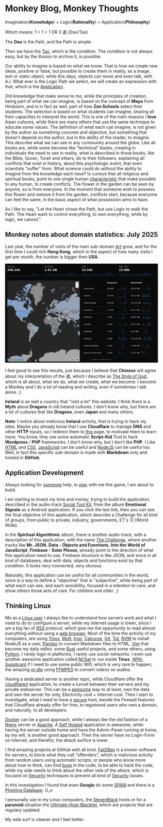 # Monkey Blog, Monkey Thoughts

Imagination(**Knowledge**) + Logic(**Rationality**) = Application(**Philosophy**)

Which means: 1 + 1 = 1 OR 3 道 (Dao/Tao)

The **Dao** is the Path, and the Path is simple.

Then we have the [Tao](https://art.odicforcesounds.com/pages/YinYang/Tao/index.html), which is the condition. 
The condition is not always easy, but by the illusion to archive it, is possible.

Our ability to imagine is based on what we know. 
That is how we create new ideas, positive or false, but possible to create them in reality, as a image, text or static object, while this days, objects can move and even talk, with A.I. 
What ever is the Logic Path we select, we will create an expression with that, which is the [Application](https://wiki.odicforcesounds.com). 

Old knowledge that make sense to me, while the principles of creation, being part of what we can imagine, is based on the concept of **Maya** from Hinduism, and is in fact as well, part of how **Zen Schools** select their students. The selection is based on what students can imagine, sharing all their capacities to interpret the world. This is one of the main reasons I **love** Asian cultures, while there are many others that use the same technique to educate some values. The definition of what each can imagine, is not given by the author as something concrete and objective, but something that doesn't depend on the author, but in the ability of the reader, to imagine. This describe what we can see in any community around the globe. Like all books are, while some become like "technical" books, creating in individuals the need to see in reality, what is described in those books, like the Bible, Quran, Torah and others, do to their followers, explaining all conflicts that exist in history, about this psychologic event, that even scientists "suffer" from. What science could do without the ability to imagine from the knowledge each have? Is curious that all religious and spiritual books, point to one single human [characteristic](https://art.odicforcesounds.com/pages/Data/Audio/Path_Of_Shields/tracks/03_The_Possession_of_Will/index.html) that make possible to any human, to create conflicts. The flower in the garden can be seen by anyone, so is from everyone. In the moment that someone wish to possess this flower and remove it from the garden, conflicts start, because everyone can feel the same, in the basic aspect of what possession aims to have. 

As I like to say, "Let the Heart chose the Path, but use Logic to walk the Path. The Heart want to control everything, to own everything, while by logic, we cannot."

## Monkey notes about domain statistics: July 2025

Last year, the number of visits of the main sub-domain [Art](https://art.odicforcesounds.com) grow, and for the first time I could rich **Hong Kong**, which in the aspect of how many visits I get per month, the number is bigger then **USA**. 

![Statistics](./images/website_stats_2025_july.png)

I feel good to see this results, just because I believe that **Chinese** will agree about my interpretation of the 道, which I describe as [The Style of God](https://art.odicforcesounds.com/pages/YinYang/Dao/index.html), which is all about, what we do, what we create, what we become. I become a Monkey and I do a lot of reading and writing, even if sometimes I talk alone. ;) 

**Ireland** is as well a country that "visit a lot" this website. I think there is a **Myth** about **Dragons** in old Ireland cultures. I don't know why, but there are a lot of cultures that like **Dragons**, even **Japan** and many others. 

**Note**: I notice about melicious **Ireland** activity, that is trying to hack my sites. Maybe you already know that I use **Cloudflare** to manage **DNS** and other **HTTP** inputs, so I redirect them to [this](https://blog.odicforcesounds.com/blog/awesome/files/Security/Offensive/ABBT.html) page, to motivate them to learn more. You know, they use some automatic **Script-Kid** Tool to hack **Wordpress** / **PHP** frameworks. I don't know why, but I don't like **PHP**. I Like [HTML](./blog/web/html.md) and [CSS](./blog/web/css.md). [JavaScript](./blog/web/javascript.md) can be useful and [NodeJS](./blog/web/nodejs.md) can be useful too. Well, in fact this specific sub-domain is made with **Markdown** only and hosted in **GitHub**.

## Application Development

Always looking for [someone](https://book.odicforcesounds.com) help, to [play](https://play.odicforcesounds.com) with me this game, I am about to build. 

I am starting to invest my time and money, trying to build the application, described in the audio-track [Social Tool Kit](https://art.odicforcesounds.com/pages/YinYang/Dao/login/index.html), from the album **Emotional Signals** as a Android application. If you click the last link, then you can see the final objective of this application, which describe a Challenge for all kind of groups, from public to private, industry, governments, ET's :D (World Wide). 

In the **Spiritual Algorithmic** album, there is another audio-track, with a description of this application, with the name [The Challenge](https://art.odicforcesounds.com/pages/Data/Audio/Spiritual_Algorithmic/tracks/01_The_Challenge/index.html), where another tracks like **Mr. JSON**, **Data - Objects and Functions**, **Into the World of JavaScript**, **Firebase - Solar Plexus**, already point to the direction of what this application need to use. Firebase structure is like JSON, and since in all kind of databases, deal with data, objects and functions exist by that condition. It looks very connected, very obvious. 

Naturally, this application can be useful for all communities in the world, since is a way to define a "objective" that is "subjective", while being part of what each can see, and each sensibility, focused in a intention to care, and show others those acts of care. For children and older. ;) 

## Thinking Linux 

Me as a [Linux user](./blog/index.md) I always like to understand how servers work and what I need to do to configure a server, while my internet usage is lower, since I am a big fan of [RSS](./blog/newsboat/urls) protocol, which give me the opportunity to read almost everything without using a [web browser](./blog/linux/w3m.md). Most of the time the activity of my computers, are using [Tmux](./blog/linux/tmux.md), [Mutt](./blog/linux/mutt.md), [Irssi](./blog/linux/irssi.md), [Calcurse](./blog/linux/calcurse.md), [Git](./blog/linux/git.md), [Tut](./blog/linux/tut.md), [NVM](./blog/linux/nvm.md) to install NodeJS as a user, [Pandoc](./blog/linux/pandoc.md) to convert Markdown files to HTML, [Vim](./blog/linux/vim.md) that become my daily editor, some [Rust](./blog/linux/rust.md) useful projects, and some others, using [Python](./blog/linux/python.md). I rarely login in platforms, I rarely use social-networks. I even use another awesome application called [NChat](https://github.com/d99kris/nchat) to run inside **Tmux**. [WPA-Supplicant](./blog/linux/wpa_supplicant.md) if I need to use some public Wifi, which is very rare to happen, the amazing [yt-dlp](https://github.com/yt-dlp/yt-dlp) using [FFMPEG](./blog/linux/ffmpeg.md) to convert videos on audios. 

Having a dedicated server is another topic, while Cloudflare offer the [cloudflared](https://github.com/cloudflare/cloudflared) application, to create a tunnel between their servers and my private webserver. This can be a [awesome](./blog/awesome/README.md) way to at least, own the data and own the server for only, Electricity cost + Internet cost. Then I start to investigate, what I need to have a [secure](./blog/linux/permissions.md) host, beside the Firewall features that Cloudflare already offer for free, to registered users who own a domain, and naturally, to all developers.

[Docker](https://www.docker.com/) can be a good approach, while I always like the old fashion of a [Nginx](https://github.com/mitchellkrogza/nginx-ultimate-bad-bot-blocker) server or [Apache](https://github.com/mitchellkrogza/apache-ultimate-bad-bot-blocker). A [Self Hosted](https://github.com/awesome-selfhosted/awesome-selfhosted) application is awesome, while having the server outside home and have the Admin-Panel running at home, by my will, is another good approach. Then the server have no Login-Form on Internet, and therefor, the attack surfice is lower.

 I find amazing projects at GitHub with all kind. [Fail2Ban](https://github.com/mitchellkrogza/Fail2Ban-Blacklist-JAIL-for-Repeat-Offenders-with-Perma-Extended-Banning) is a known software for servers, to block what they call "offenders", which is malicious activity from random users using automatic scripts, or people who know more about how to think, can find [bugs](./blog/awesome/files/Security/Offensive/ABBT.md) in the code, to be able to hack the code, while my side needs to think about the other side of the attack, which is focused on [Security](./blog/awesome/files/Security/Defensive/ASH.md) techniques to prevent all kind of [Security](./blog/awesome/files/Security/Defensive/ATDH.md) issues. 

In this investigation I found that even **Google** do some [SPAM](https://github.com/mitchellkrogza/Stop.Google.Analytics.Ghost.Spam.HOWTO) and there is a [Phishing Database](https://github.com/Phishing-Database/Phishing.Database). O_o

I personally use in my Linux computers, the [StevenBlack](https://github.com/StevenBlack/hosts) hosts or for a **paranoid** situation the [Ultimate-Host-Blacklist](https://github.com/Ultimate-Hosts-Blacklist/Ultimate.Hosts.Blacklist), which are projects that are regulary updated. 

My web surf is cleaner and I feel better. 

